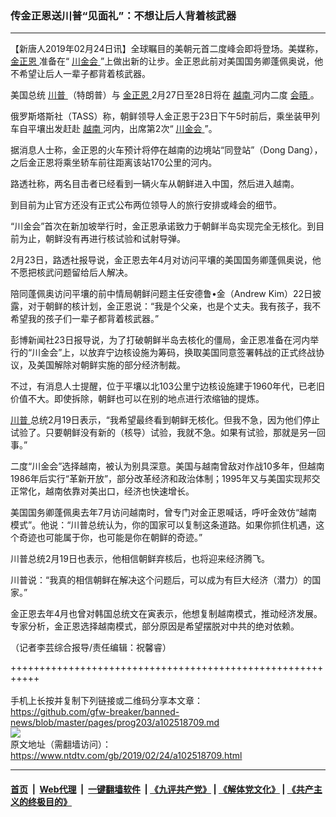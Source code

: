 ### 传金正恩送川普“见面礼”：不想让后人背着核武器
------------------------

<div class="post_content">
 <p>
  【新唐人2019年02月24日讯】全球瞩目的美朝元首二度峰会即将登场。美媒称，
  <a href="https://www.ntdtv.com/gb/金正恩.htm">
   金正恩
  </a>
  准备在“
  <a href="https://www.ntdtv.com/gb/川金会.htm">
   川金会
  </a>
  ”上做出新的让步。金正恩此前对美国国务卿蓬佩奥说，他不希望让后人一辈子都背着核武器。
 </p>
 <p>
  美国总统
  <a href="https://www.ntdtv.com/gb/川普.htm">
   川普
  </a>
  （特朗普）与
  <a href="https://www.ntdtv.com/gb/金正恩.htm">
   金正恩
  </a>
  2月27日至28日将在
  <a href="https://www.ntdtv.com/gb/越南.htm">
   越南
  </a>
  河内二度
  <a href="https://www.ntdtv.com/gb/会晤.htm">
   会晤
  </a>
  。
 </p>
 <p>
  俄罗斯塔斯社（TASS）称，朝鲜领导人金正恩于23日下午5时前后，乘坐装甲列车自平壤出发赶赴
  <a href="https://www.ntdtv.com/gb/越南.htm">
   越南
  </a>
  河内，出席第2次“
  <a href="https://www.ntdtv.com/gb/川金会.htm">
   川金会
  </a>
  ”。
 </p>
 <p>
  据消息人士称，金正恩的火车预计将停在越南的边境站“同登站”（Dong Dang），之后金正恩将乘坐轿车前往距离该站170公里的河内。
 </p>
 <p>
  路透社称，两名目击者已经看到一辆火车从朝鲜进入中国，然后进入越南。
 </p>
 <p>
  到目前为止官方还没有正式公布两位领导人的旅行安排或峰会的细节。
 </p>
 <p>
  “川金会”首次在新加坡举行时，金正恩承诺致力于朝鲜半岛实现完全无核化。到目前为止，朝鲜没有再进行核试验和试射导弹。
 </p>
 <p>
  2月23日，路透社报导说，金正恩去年4月对访问平壤的美国国务卿蓬佩奥说，他不愿把核武问题留给后人解决。
 </p>
 <p>
  陪同蓬佩奥访问平壤的前中情局朝鲜问题主任安德鲁•金（Andrew Kim）22日披露，对于朝鲜的核计划，金正恩说：“我是个父亲，也是个丈夫。我有孩子，我不希望我的孩子们一辈子都背着核武器。”
 </p>
 <p>
  彭博新闻社23日报导说，为了打破朝鲜半岛去核化的僵局，金正恩准备在河内举行的“川金会”上，以放弃宁边核设施为筹码，换取美国同意签署韩战的正式终战协议，及美国解除对朝鲜实施的部分经济制裁。
 </p>
 <p>
  不过，有消息人士提醒，位于平壤以北103公里宁边核设施建于1960年代，已老旧价值不大。即使拆除，朝鲜也可以在别的地点进行浓缩铀的提炼。
 </p>
 <p>
  <a href="https://www.ntdtv.com/gb/川普.htm">
   川普
  </a>
  总统2月19日表示，“我希望最终看到朝鲜无核化。但我不急，因为他们停止试验了。只要朝鲜没有新的（核导）试验，我就不急。如果有试验，那就是另一回事。”
 </p>
 <p>
  二度“川金会”选择越南，被认为别具深意。美国与越南曾敌对作战10多年，但越南1986年后实行“革新开放”，部分改革经济和政治体制；1995年又与美国实现邦交正常化，越南依靠对美出口，经济也快速增长。
 </p>
 <p>
  美国国务卿蓬佩奥去年7月访问越南时，曾专门对金正恩喊话，呼吁金效仿“越南模式”。他说：“川普总统认为，你的国家可以复制这条道路。如果你抓住机遇，这个奇迹也可能属于你，也可能是你在朝鲜的奇迹。”
 </p>
 <p>
  川普总统2月19日也表示，他相信朝鲜弃核后，也将迎来经济腾飞。
 </p>
 <p>
  川普说：“我真的相信朝鲜在解决这个问题后，可以成为有巨大经济（潜力）的国家。”
 </p>
 <p>
  金正恩去年4月也曾对韩国总统文在寅表示，他想复制越南模式，推动经济发展。专家分析，金正恩选择越南模式，部分原因是希望摆脱对中共的绝对依赖。
 </p>
 <p>
  （记者李芸综合报导/责任编辑：祝馨睿）
 </p>
 <div class="single_ad">
 </div>
</div>

+++++++++++++++++++++++++++++++++++++++++++++++++++++++++++<br/><br/>
手机上长按并复制下列链接或二维码分享本文章：<br/>
https://github.com/gfw-breaker/banned-news/blob/master/pages/prog203/a102518709.md <br/>
<a href='https://github.com/gfw-breaker/banned-news/blob/master/pages/prog203/a102518709.md'><img src='https://github.com/gfw-breaker/banned-news/blob/master/pages/prog203/a102518709.md.png'/></a> <br/>
原文地址（需翻墙访问）：https://www.ntdtv.com/gb/2019/02/24/a102518709.html


------------------------
#### [首页](https://github.com/gfw-breaker/banned-news/blob/master/README.md) &nbsp;|&nbsp; [Web代理](https://github.com/labour-camp/helloworld) &nbsp;|&nbsp; [一键翻墙软件](https://github.com/gfw-breaker/nogfw/blob/master/README.md) &nbsp;| [《九评共产党》](https://github.com/gfw-breaker/9ping.md/blob/master/README.md#九评之一评共产党是什么) | [《解体党文化》](https://github.com/gfw-breaker/jtdwh.md/blob/master/README.md) | [《共产主义的终极目的》](https://github.com/gfw-breaker/gczydzjmd.md/blob/master/README.md)


